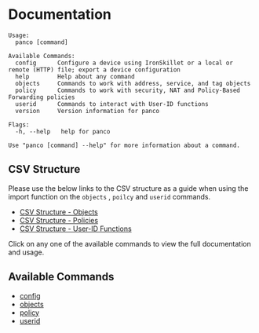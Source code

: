 # Documentation

```
Usage:
  panco [command]

Available Commands:
  config      Configure a device using IronSkillet or a local or remote (HTTP) file; export a device configuration
  help        Help about any command
  objects     Commands to work with address, service, and tag objects
  policy      Commands to work with security, NAT and Policy-Based Forwarding policies
  userid      Commands to interact with User-ID functions
  version     Version information for panco

Flags:
  -h, --help   help for panco

Use "panco [command] --help" for more information about a command.
```

## CSV Structure

Please use the below links to the CSV structure as a guide when using the import function on the `objects`
, `poilcy` and `userid` commands.

* [CSV Structure - Objects](https://panco.dev/csvObjects.html)
* [CSV Structure - Policies](https://panco.dev/csvPolicy.html)
* [CSV Structure - User-ID Functions](https://panco.dev/csvUserid.html)

Click on any one of the available commands to view the full documentation and usage.

## Available Commands

* [config](config.html)
* [objects](objects.html)
* [policy](policy.html)
* [userid](userid.html)